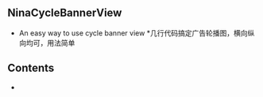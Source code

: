 ## NinaCycleBannerView
* An easy way to use cycle banner view
*几行代码搞定广告轮播图，横向纵向均可，用法简单

## Contents
*